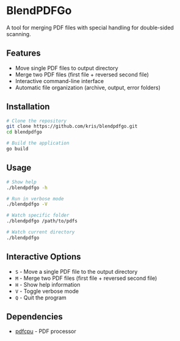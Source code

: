 # BlendPDFGo

A tool for merging PDF files with special handling for double-sided scanning.

## Features

- Move single PDF files to output directory
- Merge two PDF files (first file + reversed second file)
- Interactive command-line interface
- Automatic file organization (archive, output, error folders)

## Installation

```bash
# Clone the repository
git clone https://github.com/kris/blendpdfgo.git
cd blendpdfgo

# Build the application
go build
```

## Usage

```bash
# Show help
./blendpdfgo -h

# Run in verbose mode
./blendpdfgo -V

# Watch specific folder
./blendpdfgo /path/to/pdfs

# Watch current directory
./blendpdfgo
```

## Interactive Options

- `S` - Move a single PDF file to the output directory
- `M` - Merge two PDF files (first file + reversed second file)
- `H` - Show help information
- `V` - Toggle verbose mode
- `Q` - Quit the program

## Dependencies

- [pdfcpu](https://github.com/pdfcpu/pdfcpu) - PDF processor